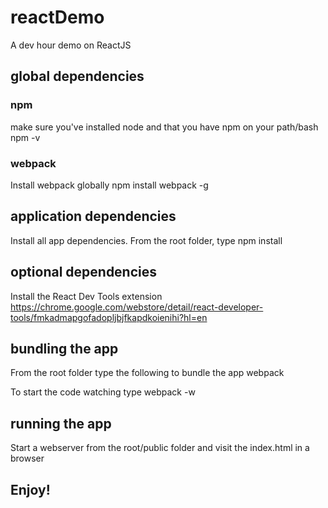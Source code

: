 # reactDemo
A dev hour demo on ReactJS

## global dependencies

### npm
make sure you've installed node and that you have npm on your path/bash
    npm -v

### webpack
Install webpack globally
    npm install webpack -g

## application dependencies
Install all app dependencies. From the root folder, type
    npm install

## optional dependencies
Install the React Dev Tools extension
https://chrome.google.com/webstore/detail/react-developer-tools/fmkadmapgofadopljbjfkapdkoienihi?hl=en

## bundling the app
From the root folder type the following to bundle the app
    webpack

To start the code watching type
    webpack -w

## running the app
Start a webserver from the root/public folder and visit the index.html in a browser

## Enjoy!

